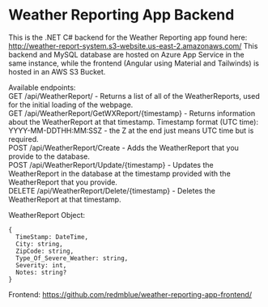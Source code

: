 # Weather Reporting App Backend

This is the .NET C# backend for the Weather Reporting app found here: http://weather-report-system.s3-website.us-east-2.amazonaws.com/
This backend and MySQL database are hosted on Azure App Service in the same instance, while the frontend (Angular using Material and Tailwinds) is hosted in an AWS S3 Bucket.

Available endpoints:  
GET /api/WeatherReport/ - Returns a list of all of the WeatherReports, used for the initial loading of the webpage.  
GET /api/WeatherReport/GetWXReport/{timestamp} - Returns information about the WeatherReport at that timestamp. Timestamp format (UTC time): YYYY-MM-DDTHH\:MM:SSZ - the Z at the end just means UTC time but is required.  
POST /api/WeatherReport/Create - Adds the WeatherReport that you provide to the database.  
POST /api/WeatherReport/Update/{timestamp} - Updates the WeatherReport in the database at the timestamp provided with the WeatherReport that you provide.  
DELETE /api/WeatherReport/Delete/{timestamp} - Deletes the WeatherReport at that timestamp.  

WeatherReport Object:  
```
{  
  TimeStamp: DateTime,  
  City: string,  
  ZipCode: string,  
  Type_Of_Severe_Weather: string,  
  Severity: int,  
  Notes: string?  
}  
```

Frontend: https://github.com/redmblue/weather-reporting-app-frontend/
